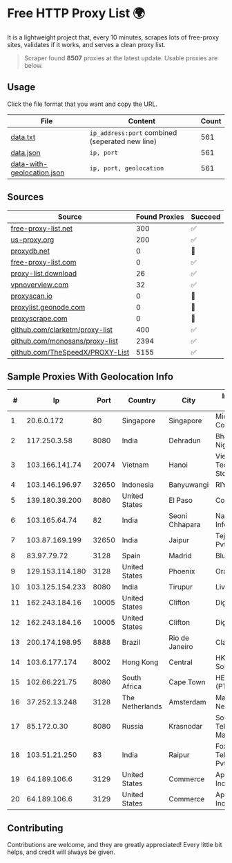 
# Free HTTP Proxy List 🌍

It is a lightweight project that, every 10 minutes, scrapes lots of free-proxy sites, validates if it works, and serves a clean proxy list.


> Scraper found **8507** proxies at the latest update. Usable proxies are below.

## Usage

Click the file format that you want and copy the URL.


|File|Content|Count|
|----|-------|-----|
|[data.txt](https://raw.githubusercontent.com/themiralay/Proxy-List-World/master/data.txt)|`ip_address:port` combined (seperated new line)|561|
|[data.json](https://raw.githubusercontent.com/themiralay/Proxy-List-World/master/data.json)|`ip, port`|561|
|[data-with-geolocation.json](https://raw.githubusercontent.com/themiralay/Proxy-List-World/master/data-with-geolocation.json)|`ip, port, geolocation`|561|

## Sources

|Source|Found Proxies|Succeed|
|------|-------------|-------|
|[free-proxy-list.net](https://free-proxy-list.net)|300|✅|
|[us-proxy.org](https://www.us-proxy.org)|200|✅|
|[proxydb.net](http://proxydb.net)|0|🚫|
|[free-proxy-list.com](https://free-proxy-list.com/?page=&port=&type%5B%5D=http&type%5B%5D=https&up_time=0&search=Search)|0|✅|
|[proxy-list.download](https://www.proxy-list.download/HTTP)|26|✅|
|[vpnoverview.com](https://vpnoverview.com/privacy/anonymous-browsing/free-proxy-servers)|32|✅|
|[proxyscan.io](https://www.proxyscan.io)|0|🚫|
|[proxylist.geonode.com](https://proxylist.geonode.com/api/proxy-list?limit=300&page=1&sort_by=lastChecked&sort_type=desc&protocols=http,https)|0|🚫|
|[proxyscrape.com](https://api.proxyscrape.com/v2/?request=displayproxies&protocol=http&timeout=10000&country=all&ssl=all&anonymity=all)|0|🚫|
|[github.com/clarketm/proxy-list](https://raw.githubusercontent.com/clarketm/proxy-list/master/proxy-list-raw.txt)|400|✅|
|[github.com/monosans/proxy-list](https://raw.githubusercontent.com/monosans/proxy-list/main/proxies/http.txt)|2394|✅|
|[github.com/TheSpeedX/PROXY-List](https://raw.githubusercontent.com/TheSpeedX/PROXY-List/master/http.txt)|5155|✅|


## Sample Proxies With Geolocation Info

|#|Ip|Port|Country|City|Internet Service Provider|
|-|--|----|-------|----|-------------------------|
|1|20.6.0.172|80|Singapore|Singapore|Microsoft Corporation|
|2|117.250.3.58|8080|India|Dehradun|Bharat Sanchar Nigam Ltd|
|3|103.166.141.74|20074|Vietnam|Hanoi|Viet NAM Cloud Technology Joint Stock Company|
|4|103.146.196.97|32650|Indonesia|Banyuwangi|RIYADNETWORK|
|5|139.180.39.200|8080|United States|El Paso|Conterra|
|6|103.165.64.74|82|India|Seoni Chhapara|Navyug Networks Info Private Limited|
|7|103.87.169.199|32650|India|Jaipur|Tejays Industries Pvt Ltd|
|8|83.97.79.72|3128|Spain|Madrid|BlueVPS OU|
|9|129.153.114.180|3128|United States|Phoenix|Oracle Corporation|
|10|103.125.154.233|8080|India|Tirupur|Live Fibernet|
|11|162.243.184.16|10005|United States|Clifton|DigitalOcean, LLC|
|12|162.243.184.16|10005|United States|Clifton|DigitalOcean, LLC|
|13|200.174.198.95|8888|Brazil|Rio de Janeiro|Claro S.A|
|14|103.6.177.174|8002|Hong Kong|Central|HKBN Enterprise Solutions HK Limited|
|15|102.66.221.75|8080|South Africa|Cape Town|HERO TELECOMS (PTY) LTD|
|16|37.252.13.248|3128|The Netherlands|Amsterdam|Managed by ISPIRIA Networks|
|17|85.172.0.30|8080|Russia|Krasnodar|Southen Telecommunication Maintainer|
|18|103.51.21.250|83|India|Raipur|Foxtel Telecommunications Pvt. Ltd.|
|19|64.189.106.6|3129|United States|Commerce|Apogee Telecom Inc.|
|20|64.189.106.6|3129|United States|Commerce|Apogee Telecom Inc.|



## Contributing

Contributions are welcome, and they are greatly appreciated! Every
little bit helps, and credit will always be given.

